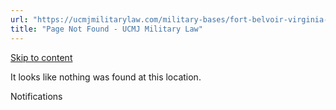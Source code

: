 ```yaml
---
url: "https://ucmjmilitarylaw.com/military-bases/fort-belvoir-virginia-military-defense-lawyer-ucmj-legal-guide/%7Blocation12"
title: "Page Not Found - UCMJ Military Law"
---
```


[Skip to content](https://ucmjmilitarylaw.com/military-bases/fort-belvoir-virginia-military-defense-lawyer-ucmj-legal-guide/%7Blocation12#content)

It looks like nothing was found at this location.

Notifications